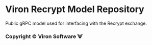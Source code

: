 **Viron Recrypt Model Repository**
=======

Public gRPC model used for interfacing with the Recrypt exchange.

### Copyright © Viron Software ⨈
